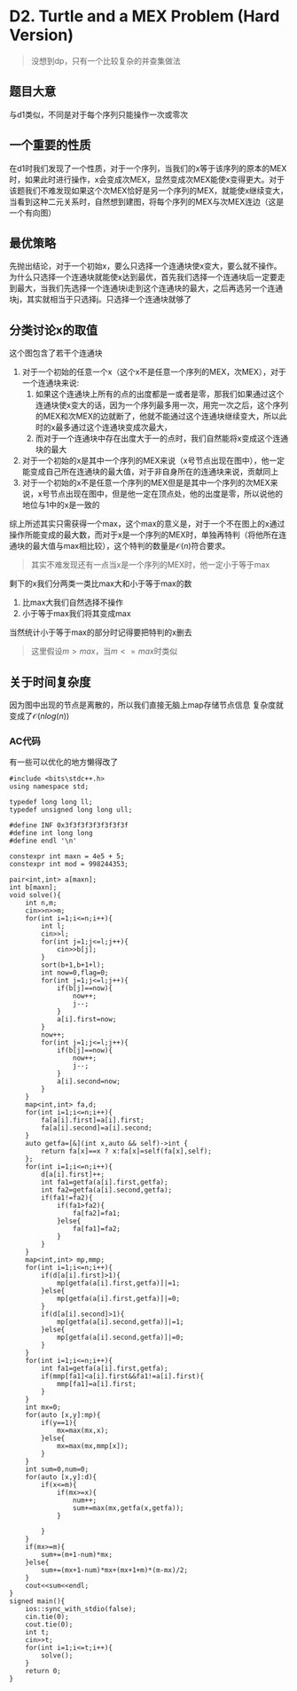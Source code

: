 # D2. Turtle and a MEX Problem (Hard Version)
> 没想到dp，只有一个比较复杂的并查集做法
## 题目大意
与d1类似，不同是对于每个序列只能操作一次或零次
## 一个重要的性质
在d1时我们发现了一个性质，对于一个序列，当我们的x等于该序列的原本的MEX时，如果此时进行操作，x会变成次MEX，显然变成次MEX能使x变得更大。对于该题我们不难发现如果这个次MEX恰好是另一个序列的MEX，就能使x继续变大，当看到这种二元关系时，自然想到建图，将每个序列的MEX与次MEX连边（这是一个有向图）
## 最优策略
先抛出结论，对于一个初始x，要么只选择一个连通块使x变大，要么就不操作。
为什么只选择一个连通块就能使x达到最优，首先我们选择一个连通块后一定要走到最大，当我们先选择一个连通块i走到这个连通块的最大，之后再选另一个连通块j，其实就相当于只选择j。只选择一个连通块就够了
## 分类讨论x的取值
这个图包含了若干个连通块
1. 对于一个初始的任意一个x（这个x不是任意一个序列的MEX，次MEX），对于一个连通块来说:
   1. 如果这个连通块上所有的点的出度都是一或者是零，那我们如果通过这个连通块使x变大的话，因为一个序列最多用一次，用完一次之后，这个序列的MEX和次MEX的边就断了，他就不能通过这个连通块继续变大，所以此时的x最多通过这个连通块变成次最大，
   2. 而对于一个连通块中存在出度大于一的点时，我们自然能将x变成这个连通块的最大
2. 对于一个初始的x是其中一个序列的MEX来说（x号节点出现在图中），他一定能变成自己所在连通块的最大值，对于非自身所在的连通块来说，贡献同上
3. 对于一个初始的x不是任意一个序列的MEX但是是其中一个序列的次MEX来说，x号节点出现在图中，但是他一定在顶点处，他的出度是零，所以说他的地位与1中的x是一致的
   
综上所述其实只需获得一个max，这个max的意义是，对于一个不在图上的x通过操作所能变成的最大数，而对于x是一个序列的MEX时，单独再特判（将他所在连通块的最大值与max相比较），这个特判的数量是$\mathcal{O}(n)$符合要求。
> 其实不难发现还有一点当x是一个序列的MEX时，他一定小于等于max

剩下的x我们分两类一类比max大和小于等于max的数
1. 比max大我们自然选择不操作
2. 小于等于max我们将其变成max
   
当然统计小于等于max的部分时记得要把特判的x删去
> 这里假设$m>max$，当$m<=max$时类似
## 关于时间复杂度
因为图中出现的节点是离散的，所以我们直接无脑上map存储节点信息
复杂度就变成了$\mathcal{O}(nlog(n))$
### AC代码
有一些可以优化的地方懒得改了
```
#include <bits\stdc++.h>
using namespace std;

typedef long long ll;
typedef unsigned long long ull;

#define INF 0x3f3f3f3f3f3f3f3f
#define int long long
#define endl '\n'

constexpr int maxn = 4e5 + 5;
constexpr int mod = 998244353;

pair<int,int> a[maxn];
int b[maxn];
void solve(){
    int n,m;
    cin>>n>>m;
    for(int i=1;i<=n;i++){
        int l;
        cin>>l;
        for(int j=1;j<=l;j++){
            cin>>b[j];
        }
        sort(b+1,b+1+l);
        int now=0,flag=0;
        for(int j=1;j<=l;j++){
            if(b[j]==now){
                now++;
                j--;
            }
            a[i].first=now;
        }
        now++;
        for(int j=1;j<=l;j++){
            if(b[j]==now){
                now++;
                j--;
            }
            a[i].second=now;
        }
    }
    map<int,int> fa,d;
    for(int i=1;i<=n;i++){
        fa[a[i].first]=a[i].first;
        fa[a[i].second]=a[i].second;
    }
    auto getfa=[&](int x,auto && self)->int {
        return fa[x]==x ? x:fa[x]=self(fa[x],self);
    };
    for(int i=1;i<=n;i++){
        d[a[i].first]++;
        int fa1=getfa(a[i].first,getfa);
        int fa2=getfa(a[i].second,getfa);
        if(fa1!=fa2){
            if(fa1>fa2){
                fa[fa2]=fa1;
            }else{
                fa[fa1]=fa2;
            }
        }
    }
    map<int,int> mp,mmp;
    for(int i=1;i<=n;i++){
        if(d[a[i].first]>1){
            mp[getfa(a[i].first,getfa)]|=1;
        }else{
            mp[getfa(a[i].first,getfa)]|=0;
        }
        if(d[a[i].second]>1){
            mp[getfa(a[i].second,getfa)]|=1;
        }else{
            mp[getfa(a[i].second,getfa)]|=0;
        }
    }
    for(int i=1;i<=n;i++){
        int fa1=getfa(a[i].first,getfa);
        if(mmp[fa1]<a[i].first&&fa1!=a[i].first){
            mmp[fa1]=a[i].first;
        }
    }
    int mx=0;
    for(auto [x,y]:mp){
        if(y==1){
            mx=max(mx,x);
        }else{
            mx=max(mx,mmp[x]);
        }
    }
    int sum=0,num=0;
    for(auto [x,y]:d){
        if(x<=m){
            if(mx>=x){
                num++;
                sum+=max(mx,getfa(x,getfa));
            }
            
        }
    }
    if(mx>=m){
        sum+=(m+1-num)*mx;
    }else{
        sum+=(mx+1-num)*mx+(mx+1+m)*(m-mx)/2;
    }
    cout<<sum<<endl;
}
signed main(){
    ios::sync_with_stdio(false);
    cin.tie(0);
    cout.tie(0);
    int t;
    cin>>t;
    for(int i=1;i<=t;i++){
        solve();
    }
    return 0;
}
```